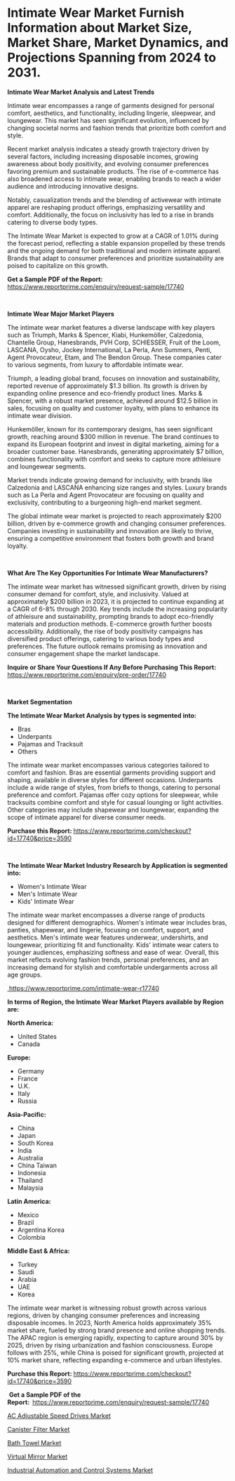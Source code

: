 <p><h1>Intimate Wear Market Furnish Information about Market Size, Market Share, Market Dynamics, and Projections Spanning from 2024 to 2031.</h1></p><p><strong>Intimate Wear Market Analysis and Latest Trends</strong></p>
<p><p>Intimate wear encompasses a range of garments designed for personal comfort, aesthetics, and functionality, including lingerie, sleepwear, and loungewear. This market has seen significant evolution, influenced by changing societal norms and fashion trends that prioritize both comfort and style. </p><p>Recent market analysis indicates a steady growth trajectory driven by several factors, including increasing disposable incomes, growing awareness about body positivity, and evolving consumer preferences favoring premium and sustainable products. The rise of e-commerce has also broadened access to intimate wear, enabling brands to reach a wider audience and introducing innovative designs.</p><p>Notably, casualization trends and the blending of activewear with intimate apparel are reshaping product offerings, emphasizing versatility and comfort. Additionally, the focus on inclusivity has led to a rise in brands catering to diverse body types.</p><p>The Intimate Wear Market is expected to grow at a CAGR of 1.01% during the forecast period, reflecting a stable expansion propelled by these trends and the ongoing demand for both traditional and modern intimate apparel. Brands that adapt to consumer preferences and prioritize sustainability are poised to capitalize on this growth.</p></p>
<p><strong>Get a Sample PDF of the Report:&nbsp;</strong> <a href="https://www.reportprime.com/enquiry/request-sample/17740?utm_campaign=97&utm_medium=2&utm_source=Github&utm_content=ia&utm_term=20112024&utm_id=intimate-wear">https://www.reportprime.com/enquiry/request-sample/17740</a></p>
<p>&nbsp;</p>
<p><strong>Intimate Wear Major Market Players</strong></p>
<p><p>The intimate wear market features a diverse landscape with key players such as Triumph, Marks & Spencer, Kiabi, Hunkemöller, Calzedonia, Chantelle Group, Hanesbrands, PVH Corp, SCHIESSER, Fruit of the Loom, LASCANA, Oysho, Jockey International, La Perla, Ann Summers, Penti, Agent Provocateur, Etam, and The Bendon Group. These companies cater to various segments, from luxury to affordable intimate wear.</p><p>Triumph, a leading global brand, focuses on innovation and sustainability, reported revenue of approximately $1.3 billion. Its growth is driven by expanding online presence and eco-friendly product lines. Marks & Spencer, with a robust market presence, achieved around $12.5 billion in sales, focusing on quality and customer loyalty, with plans to enhance its intimate wear division.</p><p>Hunkemöller, known for its contemporary designs, has seen significant growth, reaching around $300 million in revenue. The brand continues to expand its European footprint and invest in digital marketing, aiming for a broader customer base. Hanesbrands, generating approximately $7 billion, combines functionality with comfort and seeks to capture more athleisure and loungewear segments.</p><p>Market trends indicate growing demand for inclusivity, with brands like Calzedonia and LASCANA enhancing size ranges and styles. Luxury brands such as La Perla and Agent Provocateur are focusing on quality and exclusivity, contributing to a burgeoning high-end market segment.</p><p>The global intimate wear market is projected to reach approximately $200 billion, driven by e-commerce growth and changing consumer preferences. Companies investing in sustainability and innovation are likely to thrive, ensuring a competitive environment that fosters both growth and brand loyalty.</p></p>
<p>&nbsp;</p>
<p><strong>What Are The Key Opportunities For Intimate Wear Manufacturers?</strong></p>
<p><p>The intimate wear market has witnessed significant growth, driven by rising consumer demand for comfort, style, and inclusivity. Valued at approximately $200 billion in 2023, it is projected to continue expanding at a CAGR of 6-8% through 2030. Key trends include the increasing popularity of athleisure and sustainability, prompting brands to adopt eco-friendly materials and production methods. E-commerce growth further boosts accessibility. Additionally, the rise of body positivity campaigns has diversified product offerings, catering to various body types and preferences. The future outlook remains promising as innovation and consumer engagement shape the market landscape.</p></p>
<p><strong>Inquire or Share Your Questions If Any Before Purchasing This Report:</strong> <a href="https://www.reportprime.com/enquiry/pre-order/17740?utm_campaign=97&utm_medium=2&utm_source=Github&utm_content=ia&utm_term=20112024&utm_id=intimate-wear">https://www.reportprime.com/enquiry/pre-order/17740</a></p>
<p>&nbsp;</p>
<p><strong>Market Segmentation</strong></p>
<p><strong>The Intimate Wear Market Analysis by types is segmented into:</strong></p>
<p><ul><li>Bras</li><li>Underpants</li><li>Pajamas and Tracksuit</li><li>Others</li></ul></p>
<p><p>The intimate wear market encompasses various categories tailored to comfort and fashion. Bras are essential garments providing support and shaping, available in diverse styles for different occasions. Underpants include a wide range of styles, from briefs to thongs, catering to personal preference and comfort. Pajamas offer cozy options for sleepwear, while tracksuits combine comfort and style for casual lounging or light activities. Other categories may include shapewear and loungewear, expanding the scope of intimate apparel for diverse consumer needs.</p></p>
<p><strong>Purchase this Report:&nbsp;</strong><a href="https://www.reportprime.com/checkout?id=17740&price=3590&utm_campaign=97&utm_medium=2&utm_source=Github&utm_content=ia&utm_term=20112024&utm_id=intimate-wear">https://www.reportprime.com/checkout?id=17740&price=3590</a></p>
<p>&nbsp;</p>
<p><strong>The Intimate Wear Market Industry Research by Application is segmented into:</strong></p>
<p><ul><li>Women's Intimate Wear</li><li>Men's Intimate Wear</li><li>Kids' Intimate Wear</li></ul></p>
<p><p>The intimate wear market encompasses a diverse range of products designed for different demographics. Women's intimate wear includes bras, panties, shapewear, and lingerie, focusing on comfort, support, and aesthetics. Men's intimate wear features underwear, undershirts, and loungewear, prioritizing fit and functionality. Kids' intimate wear caters to younger audiences, emphasizing softness and ease of wear. Overall, this market reflects evolving fashion trends, personal preferences, and an increasing demand for stylish and comfortable undergarments across all age groups.</p></p>
<p><a href="https://www.reportprime.com/intimate-wear-r17740?utm_campaign=97&utm_medium=2&utm_source=Github&utm_content=ia&utm_term=20112024&utm_id=intimate-wear">&nbsp;https://www.reportprime.com/intimate-wear-r17740</a></p>
<p><strong>In terms of Region, the Intimate Wear Market Players available by Region are:</strong></p>
<p>
    <p> <strong> North America: </strong>
        <ul>
            <li>United States</li>
            <li>Canada</li>
        </ul>
        </p> 
    <p> <strong> Europe: </strong>
        <ul>
            <li>Germany</li>
            <li>France</li>
            <li>U.K.</li>
            <li>Italy</li>
            <li>Russia</li>
        </ul>
        </p> 
    <p> <strong> Asia-Pacific: </strong>
        <ul>
            <li>China</li>
            <li>Japan</li>
            <li>South Korea</li>
            <li>India</li>
            <li>Australia</li>
            <li>China Taiwan</li>
            <li>Indonesia</li>
            <li>Thailand</li>
            <li>Malaysia</li>
        </ul>
        </p> 
    <p> <strong> Latin America: </strong>
        <ul>
            <li>Mexico</li>
            <li>Brazil</li>
            <li>Argentina Korea</li>
            <li>Colombia</li>
        </ul>
        </p> 
    <p> <strong> Middle East & Africa: </strong>
        <ul>
            <li>Turkey</li>
            <li>Saudi</li>
            <li>Arabia</li>
            <li>UAE</li>
            <li>Korea</li>
        </ul>
    </p>
    </p>
<p><p>The intimate wear market is witnessing robust growth across various regions, driven by changing consumer preferences and increasing disposable incomes. In 2023, North America holds approximately 35% market share, fueled by strong brand presence and online shopping trends. The APAC region is emerging rapidly, expecting to capture around 30% by 2025, driven by rising urbanization and fashion consciousness. Europe follows with 25%, while China is poised for significant growth, projected at 10% market share, reflecting expanding e-commerce and urban lifestyles.</p></p>
<p><strong>Purchase this Report: </strong><a href="https://www.reportprime.com/checkout?id=17740&price=3590&utm_campaign=97&utm_medium=2&utm_source=Github&utm_content=ia&utm_term=20112024&utm_id=intimate-wear">https://www.reportprime.com/checkout?id=17740&price=3590</a></p>
<p>&nbsp;<strong>Get a Sample PDF of the Report:&nbsp;&nbsp;</strong><a href="https://www.reportprime.com/enquiry/request-sample/17740?utm_campaign=97&utm_medium=2&utm_source=Github&utm_content=ia&utm_term=20112024&utm_id=intimate-wear">https://www.reportprime.com/enquiry/request-sample/17740</a></p>
<p><strong></strong></p>
<p><p><a href="https://www.linkedin.com/pulse/analyzing-global-ac-adjustable-speed-drives-market-growth-qax7e?utm_campaign=97&utm_medium=2&utm_source=Github&utm_content=ia&utm_term=20112024&utm_id=intimate-wear">AC Adjustable Speed Drives Market</a></p><p><a href="https://www.linkedin.com/pulse/canister-filter-momentum-charting-53-cagr-path-2024-2031-rjjte?utm_campaign=97&utm_medium=2&utm_source=Github&utm_content=ia&utm_term=20112024&utm_id=intimate-wear">Canister Filter Market</a></p><p><a href="https://github.com/ParvinKhatun77/Market-Research-Report-List-1/blob/main/bath-towel-market.md?utm_campaign=97&utm_medium=2&utm_source=Github&utm_content=ia&utm_term=20112024&utm_id=intimate-wear">Bath Towel Market</a></p><p><a href="https://issuu.com/reportprime-2/docs/virtual-mirror-market-size-2030.ppt_96b1ba6ceca015?utm_campaign=97&utm_medium=2&utm_source=Github&utm_content=ia&utm_term=20112024&utm_id=intimate-wear">Virtual Mirror Market</a></p><p><a href="https://issuu.com/reportprime-2/docs/industrial-automation-and-control-s_1aa1246c1d01b5?utm_campaign=97&utm_medium=2&utm_source=Github&utm_content=ia&utm_term=20112024&utm_id=intimate-wear">Industrial Automation and Control Systems Market</a></p></p>